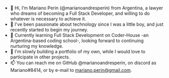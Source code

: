 - 👋 Hi, I’m Mariano Perin (@marianoandresperin) from Argentina, a lawyer who dreams of becoming a Full Stack Developer, and willing to do whatever is necessary to achieve it.
- 👀 I've been passionate about technology since I was a little boy, and just recently started to begin my journey.
- 🌱 Currently learning Full Stack Development on Coder-House -an Argentina-based coding school-, looking forward to continuing nurturing my knowledge.
- 💞️ I'm slowly building a portfolio of my own, while I would love to participate in other projects.
- 📫 You can reach me on GitHub @marianoandresperin, on discord as Mariano#8414, or by e-mail to mariano.perin@gmail.com.

<!---
marianoandresperin/marianoandresperin is a ✨ special ✨ repository because its `README.md` (this file) appears on your GitHub profile.
You can click the Preview link to take a look at your changes.
--->

